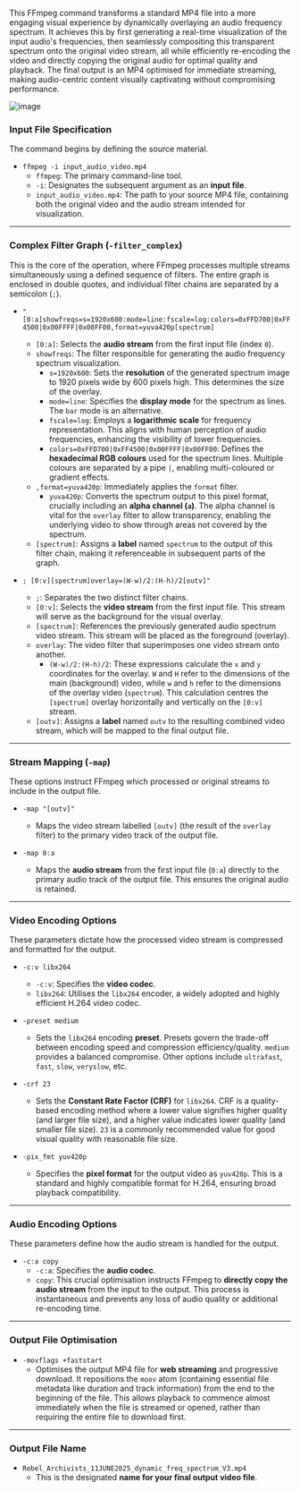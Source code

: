 This FFmpeg command transforms a standard MP4 file into a more engaging visual experience by dynamically overlaying an audio frequency spectrum. It achieves this by first generating a real-time visualization of the input audio's frequencies, then seamlessly compositing this transparent spectrum onto the original video stream, all while efficiently re-encoding the video and directly copying the original audio for optimal quality and playback. The final output is an MP4 optimised for immediate streaming, making audio-centric content visually captivating without compromising performance.


![image](https://github.com/user-attachments/assets/216b91b2-3a39-4d78-9ab6-a9ac503bf870)


### **Input File Specification**

The command begins by defining the source material.

* `ffmpeg -i input_audio_video.mp4`
    * `ffmpeg`: The primary command-line tool.
    * `-i`: Designates the subsequent argument as an **input file**.
    * `input_audio_video.mp4`: The path to your source MP4 file, containing both the original video and the audio stream intended for visualization.

---

### **Complex Filter Graph (`-filter_complex`)**

This is the core of the operation, where FFmpeg processes multiple streams simultaneously using a defined sequence of filters. The entire graph is enclosed in double quotes, and individual filter chains are separated by a semicolon (`;`).

* `"[0:a]showfreqs=s=1920x600:mode=line:fscale=log:colors=0xFFD700|0xFF4500|0x00FFFF|0x00FF00,format=yuva420p[spectrum]`
    * `[0:a]`: Selects the **audio stream** from the first input file (index `0`).
    * `showfreqs`: The filter responsible for generating the audio frequency spectrum visualization.
        * `s=1920x600`: Sets the **resolution** of the generated spectrum image to 1920 pixels wide by 600 pixels high. This determines the size of the overlay.
        * `mode=line`: Specifies the **display mode** for the spectrum as lines. The `bar` mode is an alternative.
        * `fscale=log`: Employs a **logarithmic scale** for frequency representation. This aligns with human perception of audio frequencies, enhancing the visibility of lower frequencies.
        * `colors=0xFFD700|0xFF4500|0x00FFFF|0x00FF00`: Defines the **hexadecimal RGB colours** used for the spectrum lines. Multiple colours are separated by a pipe `|`, enabling multi-coloured or gradient effects.
    * `,format=yuva420p`: Immediately applies the `format` filter.
        * `yuva420p`: Converts the spectrum output to this pixel format, crucially including an **alpha channel (`a`)**. The alpha channel is vital for the `overlay` filter to allow transparency, enabling the underlying video to show through areas not covered by the spectrum.
    * `[spectrum]`: Assigns a **label** named `spectrum` to the output of this filter chain, making it referenceable in subsequent parts of the graph.

* `; [0:v][spectrum]overlay=(W-w)/2:(H-h)/2[outv]"`
    * `;`: Separates the two distinct filter chains.
    * `[0:v]`: Selects the **video stream** from the first input file. This stream will serve as the background for the visual overlay.
    * `[spectrum]`: References the previously generated audio spectrum video stream. This stream will be placed as the foreground (overlay).
    * `overlay`: The video filter that superimposes one video stream onto another.
        * `(W-w)/2:(H-h)/2`: These expressions calculate the `x` and `y` coordinates for the overlay. `W` and `H` refer to the dimensions of the main (background) video, while `w` and `h` refer to the dimensions of the overlay video (`spectrum`). This calculation centres the `[spectrum]` overlay horizontally and vertically on the `[0:v]` stream.
    * `[outv]`: Assigns a **label** named `outv` to the resulting combined video stream, which will be mapped to the final output file.

---

### **Stream Mapping (`-map`)**

These options instruct FFmpeg which processed or original streams to include in the output file.

* `-map "[outv]"`
    * Maps the video stream labelled `[outv]` (the result of the `overlay` filter) to the primary video track of the output file.

* `-map 0:a`
    * Maps the **audio stream** from the first input file (`0:a`) directly to the primary audio track of the output file. This ensures the original audio is retained.

---

### **Video Encoding Options**

These parameters dictate how the processed video stream is compressed and formatted for the output.

* `-c:v libx264`
    * `-c:v`: Specifies the **video codec**.
    * `libx264`: Utilises the `libx264` encoder, a widely adopted and highly efficient H.264 video codec.

* `-preset medium`
    * Sets the `libx264` encoding **preset**. Presets govern the trade-off between encoding speed and compression efficiency/quality. `medium` provides a balanced compromise. Other options include `ultrafast`, `fast`, `slow`, `veryslow`, etc.

* `-crf 23`
    * Sets the **Constant Rate Factor (CRF)** for `libx264`. CRF is a quality-based encoding method where a lower value signifies higher quality (and larger file size), and a higher value indicates lower quality (and smaller file size). `23` is a commonly recommended value for good visual quality with reasonable file size.

* `-pix_fmt yuv420p`
    * Specifies the **pixel format** for the output video as `yuv420p`. This is a standard and highly compatible format for H.264, ensuring broad playback compatibility.

---

### **Audio Encoding Options**

These parameters define how the audio stream is handled for the output.

* `-c:a copy`
    * `-c:a`: Specifies the **audio codec**.
    * `copy`: This crucial optimisation instructs FFmpeg to **directly copy the audio stream** from the input to the output. This process is instantaneous and prevents any loss of audio quality or additional re-encoding time.

---

### **Output File Optimisation**

* `-movflags +faststart`
    * Optimises the output MP4 file for **web streaming** and progressive download. It repositions the `moov` atom (containing essential file metadata like duration and track information) from the end to the beginning of the file. This allows playback to commence almost immediately when the file is streamed or opened, rather than requiring the entire file to download first.

---

### **Output File Name**

* `Rebel_Archivists_11JUNE2025_dynamic_freq_spectrum_V3.mp4`
    * This is the designated **name for your final output video file**.
 


